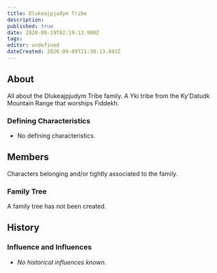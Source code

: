```yaml
---
title: Dlukeajpjudym Tribe
description: 
published: true
date: 2020-09-19T02:19:13.990Z
tags: 
editor: undefined
dateCreated: 2020-09-09T21:30:13.843Z
---
```


## About

All about the Dlukeajpjudym Tribe family. A Yki tribe from the Ky'Datudk Mountain Range that worships Fiddekh. 

### Defining Characteristics

- No defining characteristics.

## Members

Characters belonging and/or tightly associated to the family.

### Family Tree

A family tree has not been created.

## History

### Influence and Influences

- *No historical influences known.*